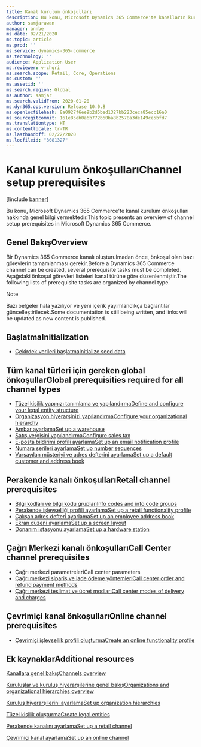 ```yaml
---
title: Kanal kurulum önkoşulları
description: Bu konu, Microsoft Dynamics 365 Commerce'te kanalların kurulum önkoşulları hakkında genel bilgi vermektedir.
author: samjarawan
manager: annbe
ms.date: 02/21/2020
ms.topic: article
ms.prod: ''
ms.service: dynamics-365-commerce
ms.technology: ''
audience: Application User
ms.reviewer: v-chgri
ms.search.scope: Retail, Core, Operations
ms.custom: ''
ms.assetid: ''
ms.search.region: Global
ms.author: samjar
ms.search.validFrom: 2020-01-20
ms.dyn365.ops.version: Release 10.0.8
ms.openlocfilehash: 8a0927f6ee9b2d5bed1327bb223ceca85ecc16a0
ms.sourcegitcommit: 161e85eb0a6b772b60ba8b2578a3de149ce5bfd7
ms.translationtype: HT
ms.contentlocale: tr-TR
ms.lasthandoff: 02/22/2020
ms.locfileid: "3081327"
---
```

# <a name="channel-setup-prerequisites"></a><span data-ttu-id="b4199-103">Kanal kurulum önkoşulları</span><span class="sxs-lookup"><span data-stu-id="b4199-103">Channel setup prerequisites</span></span>


[!include [banner](includes/banner.md)]

<span data-ttu-id="b4199-104">Bu konu, Microsoft Dynamics 365 Commerce'te kanal kurulum önkoşulları hakkında genel bilgi vermektedir.</span><span class="sxs-lookup"><span data-stu-id="b4199-104">This topic presents an overview of channel setup prerequisites in Microsoft Dynamics 365 Commerce.</span></span>

## <a name="overview"></a><span data-ttu-id="b4199-105">Genel Bakış</span><span class="sxs-lookup"><span data-stu-id="b4199-105">Overview</span></span>

<span data-ttu-id="b4199-106">Bir Dynamics 365 Commerce kanalı oluşturulmadan önce, önkoşul olan bazı görevlerin tamamlanması gerekir.</span><span class="sxs-lookup"><span data-stu-id="b4199-106">Before a Dynamics 365 Commerce channel can be created, several prerequisite tasks must be completed.</span></span> <span data-ttu-id="b4199-107">Aşağıdaki önkoşul görevleri listeleri kanal türüne göre düzenlenmiştir.</span><span class="sxs-lookup"><span data-stu-id="b4199-107">The following lists of prerequisite tasks are organized by channel type.</span></span>

> [!NOTE]
> <span data-ttu-id="b4199-108">Bazı belgeler hala yazılıyor ve yeni içerik yayımlandıkça bağlantılar güncelleştirilecek.</span><span class="sxs-lookup"><span data-stu-id="b4199-108">Some documentation is still being written, and links will be updated as new content is published.</span></span>

## <a name="initialization"></a><span data-ttu-id="b4199-109">Başlatma</span><span class="sxs-lookup"><span data-stu-id="b4199-109">Initialization</span></span>

- [<span data-ttu-id="b4199-110">Çekirdek verileri başlatma</span><span class="sxs-lookup"><span data-stu-id="b4199-110">Initialize seed data</span></span>](enable-configure-retail-functionality.md)

## <a name="global-prerequisities-required-for-all-channel-types"></a><span data-ttu-id="b4199-111">Tüm kanal türleri için gereken global önkoşullar</span><span class="sxs-lookup"><span data-stu-id="b4199-111">Global prerequisities required for all channel types</span></span>

- [<span data-ttu-id="b4199-112">Tüzel kişilik yapınızı tanımlama ve yapılandırma</span><span class="sxs-lookup"><span data-stu-id="b4199-112">Define and configure your legal entity structure</span></span>](channels-legal-entities.md) 
- [<span data-ttu-id="b4199-113">Organizasyon hiyerarşinizi yapılandırma</span><span class="sxs-lookup"><span data-stu-id="b4199-113">Configure your organizational hierarchy</span></span>](channels-org-hierarchies.md)
- [<span data-ttu-id="b4199-114">Ambar ayarlama</span><span class="sxs-lookup"><span data-stu-id="b4199-114">Set up a warehouse</span></span>](channels-setup-warehouse.md)
- [<span data-ttu-id="b4199-115">Satış vergisini yapılandırma</span><span class="sxs-lookup"><span data-stu-id="b4199-115">Configure sales tax</span></span>](https://docs.microsoft.com/dynamics365/finance/general-ledger/indirect-taxes-overview?toc=/dynamics365/commerce/toc.json)
- [<span data-ttu-id="b4199-116">E-posta bildirimi profili ayarlama</span><span class="sxs-lookup"><span data-stu-id="b4199-116">Set up an email notification profile</span></span>](email-notification-profiles.md)
- [<span data-ttu-id="b4199-117">Numara serileri ayarlama</span><span class="sxs-lookup"><span data-stu-id="b4199-117">Set up number sequences</span></span>](https://docs.microsoft.com/dynamics365/fin-ops-core/fin-ops/organization-administration/number-sequence-overview?toc=/dynamics365/commerce/toc.json)
- [<span data-ttu-id="b4199-118">Varsayılan müşteriyi ve adres defterini ayarlama</span><span class="sxs-lookup"><span data-stu-id="b4199-118">Set up a default customer and address book</span></span>](default-customer.md)
<!--
- [Configure commerce parameters](commerce-parameters.md)
-->

## <a name="retail-channel-prerequisites"></a><span data-ttu-id="b4199-119">Perakende kanalı önkoşulları</span><span class="sxs-lookup"><span data-stu-id="b4199-119">Retail channel prerequisites</span></span>

- [<span data-ttu-id="b4199-120">Bilgi kodları ve bilgi kodu grupları</span><span class="sxs-lookup"><span data-stu-id="b4199-120">Info codes and info code groups</span></span>](info-codes-retail.md)
- [<span data-ttu-id="b4199-121">Perakende işlevselliği profili ayarlama</span><span class="sxs-lookup"><span data-stu-id="b4199-121">Set up a retail functionality profile</span></span>](retail-functionality-profile.md)
- [<span data-ttu-id="b4199-122">Çalışan adres defteri ayarlama</span><span class="sxs-lookup"><span data-stu-id="b4199-122">Set up an employee address book</span></span>](new-address-book.md)
- [<span data-ttu-id="b4199-123">Ekran düzeni ayarlama</span><span class="sxs-lookup"><span data-stu-id="b4199-123">Set up a screen layout</span></span>](pos-screen-layouts.md)
- [<span data-ttu-id="b4199-124">Donanım istasyonu ayarlama</span><span class="sxs-lookup"><span data-stu-id="b4199-124">Set up a hardware station</span></span>](retail-hardware-station-configuration-installation.md)

## <a name="call-center-channel-prerequisites"></a><span data-ttu-id="b4199-125">Çağrı Merkezi kanalı önkoşulları</span><span class="sxs-lookup"><span data-stu-id="b4199-125">Call Center channel prerequisites</span></span>

- <span data-ttu-id="b4199-126">Çağrı merkezi parametreleri</span><span class="sxs-lookup"><span data-stu-id="b4199-126">Call center parameters</span></span>
- [<span data-ttu-id="b4199-127">Çağrı merkezi sipariş ve iade ödeme yöntemleri</span><span class="sxs-lookup"><span data-stu-id="b4199-127">Call center order and refund payment methods</span></span>](work-with-payments.md)
- [<span data-ttu-id="b4199-128">Çağrı merkezi teslimat ve ücret modları</span><span class="sxs-lookup"><span data-stu-id="b4199-128">Call center modes of delivery and charges</span></span>](configure-call-center-delivery.md)

## <a name="online-channel-prerequisites"></a><span data-ttu-id="b4199-129">Çevrimiçi kanal önkoşulları</span><span class="sxs-lookup"><span data-stu-id="b4199-129">Online channel prerequisites</span></span>

- [<span data-ttu-id="b4199-130">Çevrimiçi işlevsellik profili oluşturma</span><span class="sxs-lookup"><span data-stu-id="b4199-130">Create an online functionality profile</span></span>](online-functionality-profile.md)

## <a name="additional-resources"></a><span data-ttu-id="b4199-131">Ek kaynaklar</span><span class="sxs-lookup"><span data-stu-id="b4199-131">Additional resources</span></span>

[<span data-ttu-id="b4199-132">Kanallara genel bakış</span><span class="sxs-lookup"><span data-stu-id="b4199-132">Channels overview</span></span>](channels-overview.md)

[<span data-ttu-id="b4199-133">Kuruluşlar ve kuruluş hiyerarşilerine genel bakış</span><span class="sxs-lookup"><span data-stu-id="b4199-133">Organizations and organizational hierarchies overview</span></span>](../fin-ops-core/fin-ops/organization-administration/organizations-organizational-hierarchies.md?toc=/dynamics365/commerce/toc.json)

[<span data-ttu-id="b4199-134">Kuruluş hiyerarşilerini ayarlama</span><span class="sxs-lookup"><span data-stu-id="b4199-134">Set up organization hierarchies</span></span>](channels-org-hierarchies.md)

[<span data-ttu-id="b4199-135">Tüzel kişilik oluşturma</span><span class="sxs-lookup"><span data-stu-id="b4199-135">Create legal entities</span></span>](channels-legal-entities.md)

[<span data-ttu-id="b4199-136">Perakende kanalını ayarlama</span><span class="sxs-lookup"><span data-stu-id="b4199-136">Set up a retail channel</span></span>](channel-setup-retail.md)
    
[<span data-ttu-id="b4199-137">Çevrimiçi kanal ayarlama</span><span class="sxs-lookup"><span data-stu-id="b4199-137">Set up an online channel</span></span>](channel-setup-online.md)
